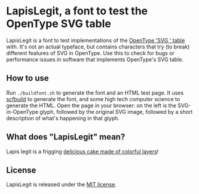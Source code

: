 # LapisLegit, a font to test the OpenType SVG table

LapisLegit is a font to test implementations of the [OpenType 'SVG ' table](https://www.microsoft.com/typography/otspec/svg.htm) with. It's not an actual typeface, but contains characters that try (to break) different features of SVG in OpenType. Use this to check for bugs or performance issues in software that implements OpenType's SVG table.

## How to use

Run `./buildfont.sh` to generate the font and an HTML test page. It uses [scfbuild](https://github.com/eosrei/scfbuild/) to generate the font, and some high tech computer science to generate the HTML. Open the page in your browser: on the left is the SVG-in-OpenType glyph, followed by the original SVG image, followed by a short description of what's happening in that glyph.

## What does "LapisLegit" mean?

Lapis legit is a frigging [delicious cake made of colorful layers](https://www.google.com/search?tbm=isch&q=lapis+legit)!

## License

LapisLegit is released under the [MIT license](https://github.com/RoelN/ChromaCheck/blob/master/LICENSE.md).